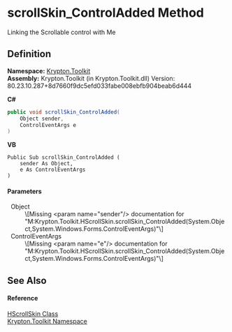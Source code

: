# scrollSkin_ControlAdded Method


Linking the Scrollable control with Me



## Definition
**Namespace:** <a href="79d2eac2-21f4-54ff-7552-b20c33c30600.md">Krypton.Toolkit</a>  
**Assembly:** Krypton.Toolkit (in Krypton.Toolkit.dll) Version: 80.23.10.287+8d7660f9dc5efd033fabe008ebfb904beab6d444

**C#**
``` C#
public void scrollSkin_ControlAdded(
	Object sender,
	ControlEventArgs e
)
```
**VB**
``` VB
Public Sub scrollSkin_ControlAdded ( 
	sender As Object,
	e As ControlEventArgs
)
```



#### Parameters
<dl><dt>  Object</dt><dd>\[Missing &lt;param name="sender"/&gt; documentation for "M:Krypton.Toolkit.HScrollSkin.scrollSkin_ControlAdded(System.Object,System.Windows.Forms.ControlEventArgs)"\]</dd><dt>  ControlEventArgs</dt><dd>\[Missing &lt;param name="e"/&gt; documentation for "M:Krypton.Toolkit.HScrollSkin.scrollSkin_ControlAdded(System.Object,System.Windows.Forms.ControlEventArgs)"\]</dd></dl>

## See Also


#### Reference
<a href="ac03b8c3-1d4d-0a3f-48df-8f7189a1781a.md">HScrollSkin Class</a>  
<a href="79d2eac2-21f4-54ff-7552-b20c33c30600.md">Krypton.Toolkit Namespace</a>  
